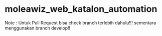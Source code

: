 # moleawiz_web_katalon_automation

Note :
Untuk Pull Request bisa check branch terlebih dahulu!!!
sementara menggunakan branch develop!!
